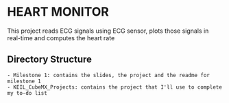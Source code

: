 # HEART MONITOR
This project reads ECG signals using ECG sensor, plots those signals in real-time and computes the heart rate

## Directory Structure
    - Milestone 1: contains the slides, the project and the readme for milestone 1
    - KEIL_CubeMX_Projects: contains the project that I'll use to complete my to-do list 